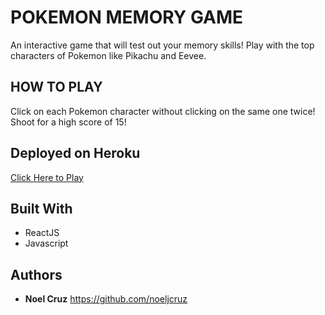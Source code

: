 # POKEMON MEMORY GAME

An interactive game that will test out your memory skills! Play with the top characters of Pokemon like Pikachu and Eevee.

## HOW TO PLAY

Click on each Pokemon character without clicking on the same one twice! Shoot for a high score of 15! 

## Deployed on Heroku

[Click Here to Play](https://clicky-game-njc.herokuapp.com/)

## Built With
* ReactJS
* Javascript

## Authors

* **Noel Cruz** https://github.com/noeljcruz
